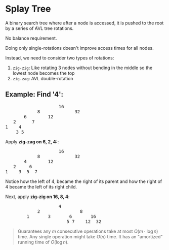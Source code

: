 # Splay Tree

A binary search tree where after a node is accessed, it is pushed to the root by a series of AVL tree rotations.

No balance requirement.

Doing only single-rotations doesn't improve access times for all nodes.

Instead, we need to consider two types of rotations:
1. `zig-zig`: Like rotating 3 nodes without bending in the middle so the lowest node becomes the top
2. `zig-zag`: AVL double-rotation

## Example: Find '4':

<pre>
                    16
            8             32
       6        12
   2      7
1    4
    3 5
</pre>

Apply **zig-zag on 6, 2, 4:**:

<pre>
                    16
            8             32
       4        12
   2     6
1    3  5  7
</pre>

Notice how the left of 4, became the right of its parent and how the right of 4 became the left of its right child.

Next, apply **zig-zig on 16, 8, 4**:

<pre>
                    4    
            2               8    
        1       3       6       16 
                       5 7    12  32
</pre>


> Guarantees any $m$ consecutive operations take at most $O(m \cdot \log⁡ n)$  time. Any single operation might take $O(n)$ time. It has an "amortized" running time of $O(\log⁡ n)$.




